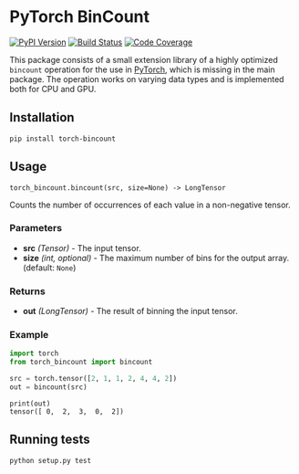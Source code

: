 [pypi-image]: https://badge.fury.io/py/torch-bincount.svg
[pypi-url]: https://pypi.python.org/pypi/torch-bincount
[build-image]: https://travis-ci.org/rusty1s/pytorch_bincount.svg?branch=master
[build-url]: https://travis-ci.org/rusty1s/pytorch_bincount
[coverage-image]: https://codecov.io/gh/rusty1s/pytorch_bincount/branch/master/graph/badge.svg
[coverage-url]: https://codecov.io/github/rusty1s/pytorch_bincount?branch=master

# PyTorch BinCount

[![PyPI Version][pypi-image]][pypi-url]
[![Build Status][build-image]][build-url]
[![Code Coverage][coverage-image]][coverage-url]

This package consists of a small extension library of a highly optimized `bincount` operation for the use in [PyTorch](http://pytorch.org/), which is missing in the main package.
The operation works on varying data types and is implemented both for CPU and GPU.

## Installation

```
pip install torch-bincount
```

## Usage

```
torch_bincount.bincount(src, size=None) -> LongTensor
```

Counts the number of occurrences of each value in a non-negative tensor.

### Parameters

* **src** *(Tensor)* - The input tensor.
* **size** *(int, optional)* - The maximum number of bins for the output array. (default: `None`)

### Returns

* **out** *(LongTensor)* - The result of binning the input tensor.

### Example

```py
import torch
from torch_bincount import bincount

src = torch.tensor([2, 1, 1, 2, 4, 4, 2])
out = bincount(src)
```

```
print(out)
tensor([ 0,  2,  3,  0,  2])
```

## Running tests

```
python setup.py test
```
